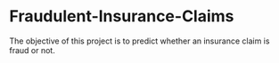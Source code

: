 # Fraudulent-Insurance-Claims
The objective of this project is to predict whether an insurance claim is fraud or not.

